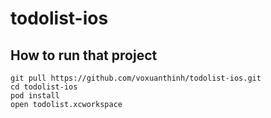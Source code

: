 # todolist-ios


## How to run that project

```
git pull https://github.com/voxuanthinh/todolist-ios.git
cd todolist-ios
pod install
open todolist.xcworkspace
```
